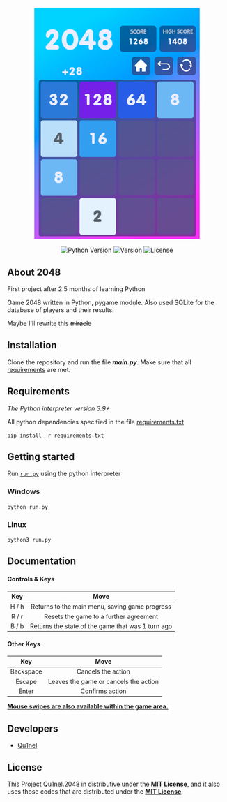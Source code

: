 <p align="center">
      <img src="https://github.com/Qu1nel/2048/blob/git-page/git-source/preview.png" width=380px>
</p>

<p align="center">
   <img src="https://img.shields.io/badge/Python-3.9%2B-blueviolet" alt="Python Version">
   <img src="https://img.shields.io/github/v/release/Qu1nel/2048" alt="Version">
   <img src="https://img.shields.io/github/license/Qu1nel/2048?color=g" alt="License" />
</p>


## About 2048

First project after 2.5 months of learning Python

Game 2048 written in Python, pygame module. Also used SQLite for the database of players and their results.

Maybe I'll rewrite this <s>miracle</s>


## Installation

Clone the repository and run the file **_main.py_**.
Make sure that all [requirements](#requirements) are met.


## Requirements

_The Python interpreter version 3.9+_

All python dependencies specified in the file [requirements.txt](/requirements.txt)

    pip install -r requirements.txt


## Getting started

Run [`run.py`](./run.py) using the python interpreter

### Windows

    python run.py

### Linux

    python3 run.py


## Documentation

#### Controls & Keys

|  Key  |                       Move                        |
| :---: | :-----------------------------------------------: |
| H / h |  Returns to the main menu, saving game progress   |
| R / r |      Resets the game to a further agreement       |
| B / b | Returns the state of the game that was 1 turn ago |

#### Other Keys

|    Key    |                 Move                  |
| :-------: | :-----------------------------------: |
| Backspace |          Cancels the action           |
|  Escape   | Leaves the game or cancels the action |
|   Enter   |            Confirms action            |

<u><b>Mouse swipes are also available within the game area.</b></u>


## Developers

- [Qu1nel](https://github.com/Qu1nel)


## License

This Project Qu1nel.2048 in distributive under the **[MIT License](./LICENSE)**, and it also uses those codes that are distributed under the **[MIT License](./LICENSE)**.
